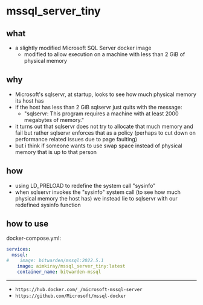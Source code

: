 # mssql_server_tiny

## what
- a slightly modified Microsoft SQL Server docker image
    - modified to allow execution on a machine with less than 2 GiB of physical memory

## why
- Microsoft's sqlservr, at startup, looks to see how much physical memory its host has
- if the host has less than 2 GiB sqlservr just quits with the message:
    - "sqlservr: This program requires a machine with at least 2000 megabytes of memory."
- it turns out that sqlservr does not try to allocate that much memory and fail but rather sqlservr enforces that as a policy (perhaps to cut down on performance related issues due to page faulting)
- but i think if someone wants to use swap space instead of physical memory that is up to that person


## how
- using LD_PRELOAD to redefine the system call "sysinfo"
- when sqlservr invokes the "sysinfo" system call (to see how much physical memory the host has) we instead lie to sqlservr with our redefined sysinfo function


## how to use
docker-compose.yml:

```yml
services:
  mssql:
#    image: bitwarden/mssql:2022.5.1
    image: aimkiray/mssql_server_tiny:latest
    container_name: bitwarden-mssql
```


---

- `https://hub.docker.com/_/microsoft-mssql-server`
- `https://github.com/Microsoft/mssql-docker`



